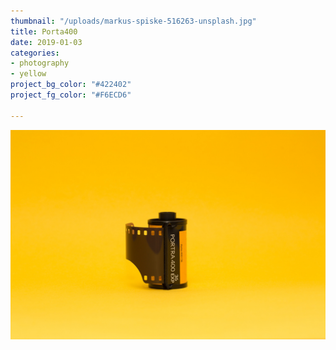 ```yaml
---
thumbnail: "/uploads/markus-spiske-516263-unsplash.jpg"
title: Porta400
date: 2019-01-03
categories:
- photography
- yellow
project_bg_color: "#422402"
project_fg_color: "#F6ECD6"

---
```

![](/uploads/markus-spiske-516263-unsplash.jpg)